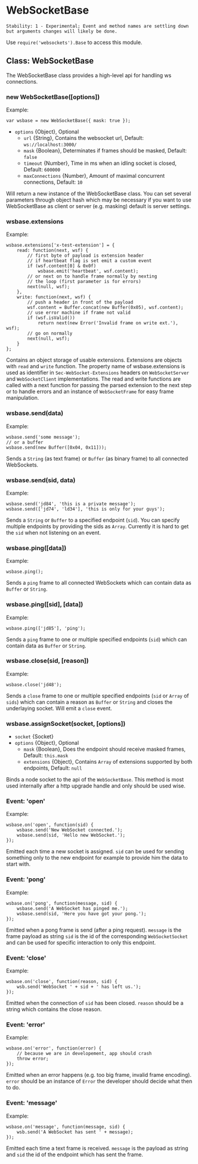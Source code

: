 # WebSocketBase

    Stability: 1 - Experimental; Event and method names are settling down
    but arguments changes will likely be done.
    
Use `require('websockets').Base` to access this module.

## Class: WebSocketBase

The WebSocketBase class provides a high-level api for handling ws connections.

### new WebSocketBase([options])

Example:

    var wsbase = new WebSocketBase({ mask: true });

* `options` {Object}, Optional
    * `url` {String}, Contains the websocket url, Default: `ws://localhost:3000/`
    * `mask` {Boolean}, Determinates if frames should be masked, Default: `false`
    * `timeout` {Number}, Time in ms when an idling socket is closed, Default: `600000`
    * `maxConnections` {Number}, Amount of maximal concurrent connections, Default: `10`

Will return a new instance of the WebSocketBase class.
You can set several parameters through object hash which may be necessary if you 
want to use WebSocketBase as client or server (e.g. masking) default is server settings.

### wsbase.extensions

Example:

    wsbase.extensions['x-test-extension'] = {
        read: function(next, wsf) {
            // first byte of payload is extension header
            // if heartbeat flag is set emit a custom event
            if (wsf.content[0] & 0x0f)
                wsbase.emit('heartbeat', wsf.content);       
            // or next on to handle frame normally by nexting 
            // the loop (first parameter is for errors)
            next(null, wsf);
        },
        write: function(next, wsf) {
            // push a header in front of the payload
            wsf.content = Buffer.concat(new Buffer(0x05), wsf.content);
            // use error machine if frame not valid
            if (wsf.isValid())
                return next(new Error('Invalid frame on write ext.'), wsf);
            // go on normally
            next(null, wsf);
        }
    };
    
Contains an object storage of usable extensions. Extensions are objects with `read` and `write` function.
The property name of wsbase.extensions is used as identifier in `Sec-WebSocket-Extensions` headers on
`WebSocketServer` and `WebSocketClient` implementations. The read and write functions are called with
a next function for passing the parsed extension to the next step or to handle errors and an instance of
`WebSocketFrame` for easy frame manipulation.

### wsbase.send(data)

Example:

    wsbase.send('some message');
    // or a buffer
    wsbase.send(new Buffer([0x04, 0x11]));

Sends a `String` (as text frame) or `Buffer` (as binary frame) to all connected WebSockets.

### wsbase.send(sid, data)

Example:

    wsbase.send('jd84', 'this is a private message');
    wsbase.send(['jd74', 'ld34'], 'this is only for your guys');

Sends a `String` or `Buffer` to a specified endpoint (`sid`).
You can specify multiple endpoints by providing the sids as `Array`.
Currently it is hard to get the `sid` when not listening on an event.

### wsbase.ping([data])

Example:

    wsbase.ping();

Sends a `ping` frame to all connected WebSockets which can contain data as `Buffer` or `String`.

### wsbase.ping([sid], [data])

Example:

    wsbase.ping(['jd85'], 'ping');

Sends a `ping` frame to one or multiple specified endpoints (`sid`) which can contain data as `Buffer` or `String`.

### wsbase.close(sid, [reason])

Example:

    wsbase.close('jd48');

Sends a `close` frame to one or multiple specified endpoints (`sid` or `Array` of `sids`) which can contain a reason as
`Buffer` or `String` and closes the underlaying socket. Will emit a `close` event.

### wsbase.assignSocket(socket, [options])

* `socket` {Socket}
* `options` {Object}, Optional
    * `mask` {Boolean}, Does the endpoint should receive masked frames, Default: `this.mask`
    * `extensions` {Object}, Contains `Array` of extensions supported by both endpoints, Default: `null`

Binds a node socket to the api of the `WebSocketBase`.
This method is most used internally after a http upgrade handle and only should be used wise.

### Event: 'open'

Example:

    wsbase.on('open', function(sid) {
        wsbase.send('New WebSocket connected.');
        wsbase.send(sid, 'Hello new WebSocket.');
    });

Emitted each time a new socket is assigned.
`sid` can be used for sending something only to the new endpoint
for example to provide him the data to start with.

### Event: 'pong'

Example:

    wsbase.on('pong', function(message, sid) {
        wsbase.send('A WebSocket has pinged me.');
        wsbase.send(sid, 'Here you have got your pong.');
    });

Emitted when a pong frame is send (after a ping request).
`message` is the frame payload as string `sid` is the id of the corresponding `WebSocketSocket` 
and can be used for specific interaction to only this endpoint.

### Event: 'close'

Example:

    wsbase.on('close', function(reason, sid) {
        wsb.send('WebSocket ' + sid + ' has left us.');
    });

Emitted when the connection of `sid` has been closed.
`reason` should be a string which contains the close reason.

### Event: 'error'

Example:

    wsbase.on('error', function(error) {
        // because we are in developement, app should crash
        throw error;
    });

Emitted when an error happens (e.g. too big frame, invalid frame encoding).
`error` should be an instance of `Error` the developer should decide what then to do.

### Event: 'message'

Example:

    wsbase.on('message', function(message, sid) {
        wsb.send('A WebSocket has sent ' + message);
    });

Emitted each time a text frame is received.
`message` is the payload as string and `sid` the id of the endpoint which has sent the frame.

